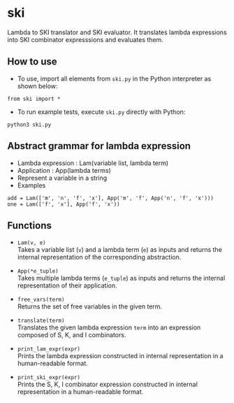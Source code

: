 # ski
Lambda to SKI translator and SKI evaluator.
It translates lambda expressions into SKI combinator expresssions and evaluates them.

## How to use
* To use, import all elements from `ski.py` in the Python interpreter as shown below:
```
from ski import *
```

* To run example tests, execute `ski.py` directly with Python:
```
python3 ski.py
```

## Abstract grammar for lambda expression
* Lambda expression : Lam(variable list, lambda term)
* Application : App(lambda terms)
* Represent a variable in a string
* Examples
```
add = Lam(['m', 'n', 'f', 'x'], App('m', 'f', App('n', 'f', 'x')))
one = Lam(['f', 'x'], App('f', 'x'))
```

## Functions
* `Lam(v, e)`  
  Takes a variable list (`v`) and a lambda term (`e`) as inputs and returns the internal representation of the corresponding abstraction.

* `App(*e_tuple)`  
  Takes multiple lambda terms (`e_tuple`) as inputs and returns the internal representation of their application.

* `free_vars(term)`  
  Returns the set of free variables in the given term.

* `translate(term)`  
  Translates the given lambda expression `term` into an expression composed of S, K, and I combinators.

* `print_lam_expr(expr)`  
  Prints the lambda expression constructed in internal representation in a human-readable format.

* `print_ski_expr(expr)`  
  Prints the S, K, I combinator expression constructed in internal representation in a human-readable format.
